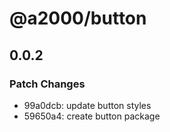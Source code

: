 # @a2000/button

## 0.0.2

### Patch Changes

- 99a0dcb: update button styles
- 59650a4: create button package
